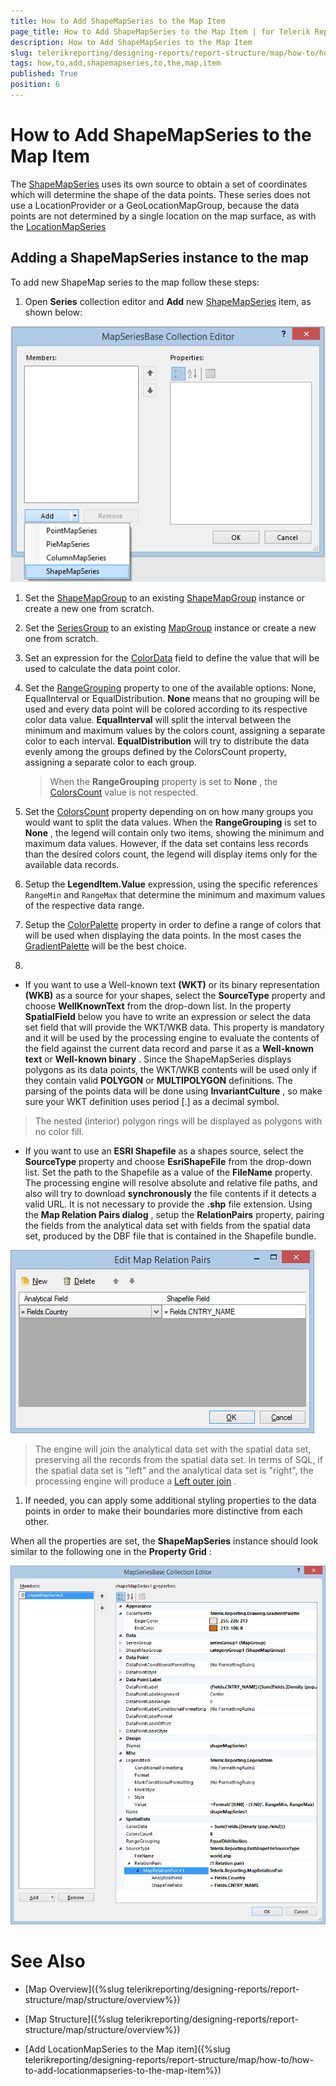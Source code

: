 ```yaml
---
title: How to Add ShapeMapSeries to the Map Item
page_title: How to Add ShapeMapSeries to the Map Item | for Telerik Reporting Documentation
description: How to Add ShapeMapSeries to the Map Item
slug: telerikreporting/designing-reports/report-structure/map/how-to/how-to-add-shapemapseries-to-the-map-item
tags: how,to,add,shapemapseries,to,the,map,item
published: True
position: 6
---
```


# How to Add ShapeMapSeries to the Map Item



The  [ShapeMapSeries](/reporting/api/Telerik.Reporting.ShapeMapSeries)  uses its own source to obtain a set of coordinates which will         determine the shape of the data points. These series does not use a LocationProvider or a GeoLocationMapGroup, because the data points         are not determined by a single location on the map surface, as with the  [LocationMapSeries](/reporting/api/Telerik.Reporting.LocationMapSeries) 

## Adding a ShapeMapSeries instance to the map

To add new ShapeMap series to the map follow these steps:         

1. Open __Series__  collection editor and __Add__  new                [ShapeMapSeries](/reporting/api/Telerik.Reporting.ShapeMapSeries)  item, as shown below:               

  ![Choropleth Add Shape Map Series](images/Map/Choropleth/Choropleth_AddShapeMapSeries.png)

1. Set the  [ShapeMapGroup](/reporting/api/Telerik.Reporting.ShapeMapSeries#Telerik_Reporting_ShapeMapSeries_ShapeMapGroup)  to an existing                [ShapeMapGroup](/reporting/api/Telerik.Reporting.ShapeMapGroup)  instance or create a new one from scratch.             

1. Set the  [SeriesGroup](/reporting/api/Telerik.Reporting.MapSeriesBase#Telerik_Reporting_MapSeriesBase_SeriesGroup)  to an existing                [MapGroup](/reporting/api/Telerik.Reporting.MapGroup)  instance or create a new one from scratch.             

1. Set an expression for the  [ColorData](/reporting/api/Telerik.Reporting.ShapeMapSeries#Telerik_Reporting_ShapeMapSeries_ColorData)  field to define the value               that will be used to calculate the data point color.             

1. Set the  [RangeGrouping](/reporting/api/Telerik.Reporting.ShapeMapSeries#Telerik_Reporting_ShapeMapSeries_RangeGrouping)  property to one of the available options:               None, EqualInterval or EqualDistribution.               __None__  means that no grouping will be used and every data point will be colored according to its respective color data value.               __EqualInterval__  will split the interval between the minimum and maximum values by the colors count, assigning a separate color to each interval.               __EqualDistribution__  will try to distribute the data evenly among the groups defined by the ColorsCount property, assigning a separate color to each group.             

   >When the  __RangeGrouping__  property is set to  __None__ ,                 the  [ColorsCount](/reporting/api/Telerik.Reporting.ShapeMapSeries#Telerik_Reporting_ShapeMapSeries_ColorsCount)  value is not respected.               

1. Set the  [ColorsCount](/reporting/api/Telerik.Reporting.ShapeMapSeries#Telerik_Reporting_ShapeMapSeries_ColorsCount)  property depending on on how many groups               you would want to split the data values. When the __RangeGrouping__  is set to __None__ , the legend               will contain only two items, showing the minimum and maximum data values. However, if the data set contains less records than the desired               colors count, the legend will display items only for the available data records.                           

1. Setup the __LegendItem.Value__  expression, using the specific references `RangeMin` and               `RangeMax` that determine the minimum and maximum values of the respective data range.             

1. Setup the  [ColorPalette](/reporting/api/Telerik.Reporting.GraphSeriesBase#Telerik_Reporting_GraphSeriesBase_ColorPalette)  property in order to define a range of               colors that will be used when displaying the data points. In the most cases the                [GradientPalette](/reporting/api/Telerik.Reporting.Drawing.GradientPalette)  will be the best choice.             

1. 

   + If you want to use a Well-known text __(WKT)__  or its binary representation __(WKB)__                    as a source for your shapes, select the __SourceType__  property and choose __WellKnownText__                    from the drop-down list. In the property __SpatialField__  below you have to write an expression or select the data set                   field that will provide the WKT/WKB data. This property is mandatory and it will be used by the processing engine to evaluate                   the contents of the field against the current data record and parse it as a __Well-known text__  or                   __Well-known binary__ . Since the ShapeMapSeries displays polygons as its data points, the WKT/WKB contents will be used                   only if they contain valid __POLYGON__  or __MULTIPOLYGON__  definitions.                    The parsing of the points data will be done using __InvariantCulture__ , so make sure your WKT definition uses period [.] as                   a decimal symbol.                 

   >The nested (interior) polygon rings will be displayed as polygons with no color fill.                   

   + If you want to use an __ESRI Shapefile__  as a shapes source, select the __SourceType__  property and                   choose __EsriShapeFile__  from the drop-down list.                 Set the path to the Shapefile as a value of the __FileName__  property. The processing engine will resolve                   absolute and relative file paths, and also will try to download __synchronously__  the file contents                   if it detects a valid URL. It is not necessary to provide the __.shp__  file extension.                 Using the __Map Relation Pairs dialog__ , setup the __RelationPairs__  property, pairing the fields                    from the analytical data set with fields from the spatial data set, produced by the DBF file that is contained in the Shapefile bundle.                   

  ![Choropleth Map Relation Pairs Dialog](images/Map/Choropleth/Choropleth_MapRelationPairsDialog.png)

   >The engine will join the analytical data set with the spatial data set, preserving all the records from the spatial data set.                     In terms of SQL, if the spatial data set is "left" and the analytical data set is "right", the processing engine will produce a                      [Left outer join](http://en.wikipedia.org/wiki/Join_(SQL)#Left_outer_join) .                   

1. If needed, you can apply some additional styling properties to the data points in order to make their boundaries more distinctive from each other.             

When all the properties are set, the __ShapeMapSeries__  instance should look similar to the following one in the           __Property Grid__ :           

  ![Choropleth Shape Map Series Layout In Property Grid](images/Map/Choropleth/Choropleth_ShapeMapSeries_LayoutInPropertyGrid.png)

# See Also

 * [Map Overview]({%slug telerikreporting/designing-reports/report-structure/map/structure/overview%})

 * [Map Structure]({%slug telerikreporting/designing-reports/report-structure/map/structure/overview%})

 * [Add LocationMapSeries to the Map item]({%slug telerikreporting/designing-reports/report-structure/map/how-to/how-to-add-locationmapseries-to-the-map-item%})

